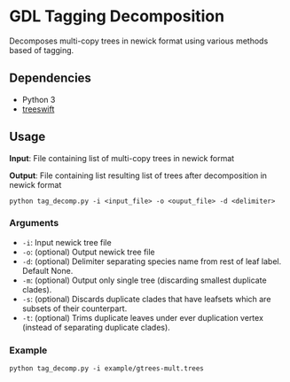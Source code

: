 # GDL Tagging Decomposition

Decomposes multi-copy trees in newick format using various methods based of tagging.

## Dependencies

- Python 3
- [treeswift](https://github.com/niemasd/TreeSwift)

## Usage

**Input**: File containing list of multi-copy trees in newick format

**Output**: File containing list resulting list of trees after decomposition in newick format

```
python tag_decomp.py -i <input_file> -o <ouput_file> -d <delimiter>
```

### Arguments

- `-i`: Input newick tree file
- `-o`: (optional) Output newick tree file
- `-d`: (optional) Delimiter separating species name from rest of leaf label. Default None.
- `-m`: (optional) Output only single tree (discarding smallest duplicate clades).
- `-s`: (optional) Discards duplicate clades that have leafsets which are subsets of their counterpart.
- `-t`: (optional) Trims duplicate leaves under ever duplication vertex (instead of separating duplicate clades).

### Example

```
python tag_decomp.py -i example/gtrees-mult.trees
```
